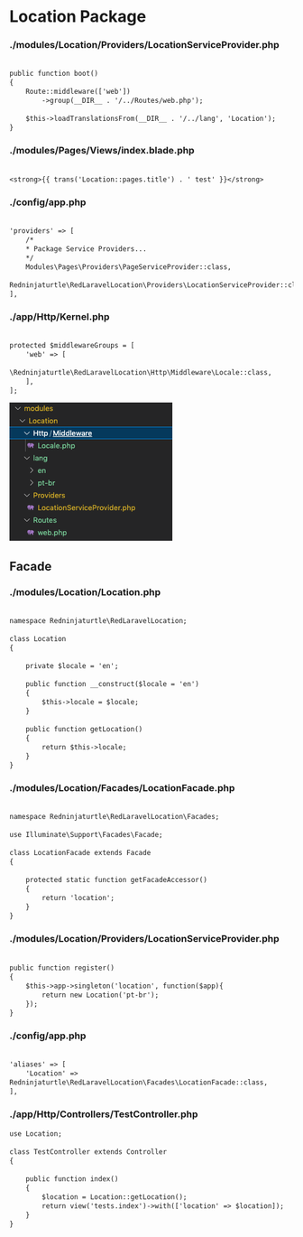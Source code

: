 # Location Package

### ./modules/Location/Providers/LocationServiceProvider.php
```

public function boot()
{
    Route::middleware(['web'])
        ->group(__DIR__ . '/../Routes/web.php');
    
    $this->loadTranslationsFrom(__DIR__ . '/../lang', 'Location');
}

```

### ./modules/Pages/Views/index.blade.php
```

<strong>{{ trans('Location::pages.title') . ' test' }}</strong>

```

### ./config/app.php
```

'providers' => [
    /*
    * Package Service Providers...
    */
    Modules\Pages\Providers\PageServiceProvider::class,
    Redninjaturtle\RedLaravelLocation\Providers\LocationServiceProvider::class,
],

```

### ./app/Http/Kernel.php
```

protected $middlewareGroups = [
    'web' => [
        \Redninjaturtle\RedLaravelLocation\Http\Middleware\Locale::class,
    ],
];

```

![TDD](/imgs/locationPack.png)

## Facade

### ./modules/Location/Location.php
```

namespace Redninjaturtle\RedLaravelLocation;

class Location
{

    private $locale = 'en';

    public function __construct($locale = 'en')
    {
        $this->locale = $locale;
    }

    public function getLocation()
    {
        return $this->locale;
    }
}

```

### ./modules/Location/Facades/LocationFacade.php
```

namespace Redninjaturtle\RedLaravelLocation\Facades;

use Illuminate\Support\Facades\Facade;

class LocationFacade extends Facade
{

    protected static function getFacadeAccessor()
    {
        return 'location';
    }
}

```

### ./modules/Location/Providers/LocationServiceProvider.php
```

public function register()
{
    $this->app->singleton('location', function($app){
        return new Location('pt-br');
    });
}

```

### ./config/app.php
```

'aliases' => [
    'Location' => Redninjaturtle\RedLaravelLocation\Facades\LocationFacade::class,
],

```

### ./app/Http/Controllers/TestController.php
```
use Location;

class TestController extends Controller
{
    
    public function index()
    {
        $location = Location::getLocation();
        return view('tests.index')->with(['location' => $location]);
    }
}
```
